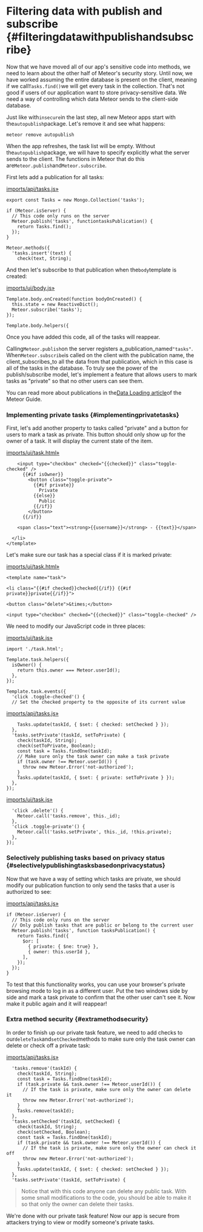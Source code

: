 # Filtering data with publish and subscribe {#filteringdatawithpublishandsubscribe}

Now that we have moved all of our app's sensitive code into methods, we need to learn about the other half of Meteor's security story. Until now, we have worked assuming the entire database is present on the client, meaning if we call`Tasks.find()`we will get every task in the collection. That's not good if users of our application want to store privacy-sensitive data. We need a way of controlling which data Meteor sends to the client-side database.

Just like with`insecure`in the last step, all new Meteor apps start with the`autopublish`package. Let's remove it and see what happens:

```
meteor remove autopublish
```

When the app refreshes, the task list will be empty. Without the`autopublish`package, we will have to specify explicitly what the server sends to the client. The functions in Meteor that do this are`Meteor.publish`and`Meteor.subscribe`.

First lets add a publication for all tasks:

[imports/api/tasks.js»](https://github.com/meteor/simple-todos/commit/09284b4286add29217f39a59c7b7c63b93d6a74f)

```
export const Tasks = new Mongo.Collection('tasks');

if (Meteor.isServer) {
  // This code only runs on the server
  Meteor.publish('tasks', functiontasksPublication() {
    return Tasks.find();
  });
}

Meteor.methods({
  'tasks.insert'(text) {
    check(text, String);
```

And then let's subscribe to that publication when the`body`template is created:

[imports/ui/body.js»](https://github.com/meteor/simple-todos/commit/cf3557458e16d0477f61cd2cdc5d07adbe225de6)

```
Template.body.onCreated(function bodyOnCreated() {
  this.state = new ReactiveDict();
  Meteor.subscribe('tasks');
});

Template.body.helpers({
```

Once you have added this code, all of the tasks will reappear.

Calling`Meteor.publish`on the server registers a\_publication\_named`"tasks"`. When`Meteor.subscribe`is called on the client with the publication name, the client\_subscribes\_to all the data from that publication, which in this case is all of the tasks in the database. To truly see the power of the publish/subscribe model, let's implement a feature that allows users to mark tasks as "private" so that no other users can see them.

You can read more about publications in the[Data Loading article](http://guide.meteor.com/data-loading.html)of the Meteor Guide.

### Implementing private tasks {#implementingprivatetasks}

First, let's add another property to tasks called "private" and a button for users to mark a task as private. This button should only show up for the owner of a task. It will display the current state of the item.

[imports/ui/task.html»](https://github.com/meteor/simple-todos/commit/559e0285e8d2ff713e00997b6f95463433fffa40)

```
    <input type="checkbox" checked="{{checked}}" class="toggle-checked" />
      {{#if isOwner}}
        <button class="toggle-private">
          {{#if private}}
            Private
          {{else}}
            Public
          {{/if}}
        </button>
      {{/if}}
  
    <span class="text"><strong>{{username}}</strong> - {{text}}</span>
  
  </li>
</template>
```

Let's make sure our task has a special class if it is marked private:

[imports/ui/task.html»](https://github.com/meteor/simple-todos/commit/0518f1f4682540652dfabb104fe9f8274ecab735)

```
<template name="task">

<li class="{{#if checked}}checked{{/if}} {{#if private}}private{{/if}}">

<button class="delete">&times;</button>

<input type="checkbox" checked="{{checked}}" class="toggle-checked" />
```

We need to modify our JavaScript code in three places:

[imports/ui/task.js»](https://github.com/meteor/simple-todos/commit/5f5dfb0eda840c8e796e07696e8412385453ead6)

```
import './task.html';

Template.task.helpers({
  isOwner() {
    return this.owner === Meteor.userId();
  },
});

Template.task.events({
  'click .toggle-checked'() {
  // Set the checked property to the opposite of its current value
```

[imports/api/tasks.js»](https://github.com/meteor/simple-todos/commit/f3a0faebe7b53432e719148d109202a3179e207d)

```
    Tasks.update(taskId, { $set: { checked: setChecked } });
  },
  'tasks.setPrivate'(taskId, setToPrivate) {
    check(taskId, String);
    check(setToPrivate, Boolean);
    const task = Tasks.findOne(taskId);
    // Make sure only the task owner can make a task private
    if (task.owner !== Meteor.userId()) {
      throw new Meteor.Error('not-authorized');
    }
    Tasks.update(taskId, { $set: { private: setToPrivate } });
  },
});
```

[imports/ui/task.js»](https://github.com/meteor/simple-todos/commit/e666e1411463ac2e076bd6b966c6ec9c85b504bd)

```
  'click .delete'() {
    Meteor.call('tasks.remove', this._id);
  },
  'click .toggle-private'() {
    Meteor.call('tasks.setPrivate', this._id, !this.private);
  },
});
```

### Selectively publishing tasks based on privacy status {#selectivelypublishingtasksbasedonprivacystatus}

Now that we have a way of setting which tasks are private, we should modify our publication function to only send the tasks that a user is authorized to see:

[imports/api/tasks.js»](https://github.com/meteor/simple-todos/commit/1501ba07e7032887345eddef0fe542bfc8a21283)

```
if (Meteor.isServer) {
  // This code only runs on the server
  // Only publish tasks that are public or belong to the current user
  Meteor.publish('tasks', function tasksPublication() {
    return Tasks.find({
      $or: [
        { private: { $ne: true} },
        { owner: this.userId },
      ],
    });
  });
}
```

To test that this functionality works, you can use your browser's private browsing mode to log in as a different user. Put the two windows side by side and mark a task private to confirm that the other user can't see it. Now make it public again and it will reappear!

### Extra method security {#extramethodsecurity}

In order to finish up our private task feature, we need to add checks to our`deleteTask`and`setChecked`methods to make sure only the task owner can delete or check off a private task:

[imports/api/tasks.js»](https://github.com/meteor/simple-todos/commit/b47254b75a77b7e17374a0cfefaa2b491db047bf)

```
  'tasks.remove'(taskId) {
    check(taskId, String);
    const task = Tasks.findOne(taskId);
    if (task.private && task.owner !== Meteor.userId()) {
      // If the task is private, make sure only the owner can delete it
      throw new Meteor.Error('not-authorized');
    }
    Tasks.remove(taskId);
  },
  'tasks.setChecked'(taskId, setChecked) {
    check(taskId, String);
    check(setChecked, Boolean);
    const task = Tasks.findOne(taskId);
    if (task.private && task.owner !== Meteor.userId()) {
      // If the task is private, make sure only the owner can check it off
      throw new Meteor.Error('not-authorized');
    }
    Tasks.update(taskId, { $set: { checked: setChecked } });
  },
  'tasks.setPrivate'(taskId, setToPrivate) {
```

> Notice that with this code anyone can delete any public task. With some small modifications to the code, you should be able to make it so that only the owner can delete their tasks.

We're done with our private task feature! Now our app is secure from attackers trying to view or modify someone's private tasks.

